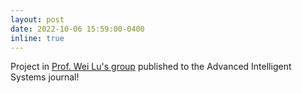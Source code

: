 ```yaml
---
layout: post
date: 2022-10-06 15:59:00-0400
inline: true
---
```


Project in [Prof. Wei Lu's group](https://lugroup.engin.umich.edu/)  published to the Advanced Intelligent Systems journal! 
